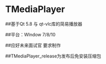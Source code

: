 # TMediaPlayer

##基于Qt 5.8 与 qt-vlc库的简易播放器 

##平台：WIndow 7/8/10

##应好未来面试官 要求制作

##TMediaPlayer_release为发布后免安装压缩包

